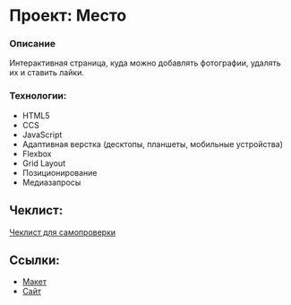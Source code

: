 # Проект: Место
### Описание
Интерактивная страница, куда можно добавлять фотографии, удалять их и ставить лайки.


### Технологии:
+ HTML5
+ CCS
+ JavaScript
+ Адаптивная верстка (десктопы, планшеты, мобильные устройства)
+ Flexbox
+ Grid Layout
+ Позиционирование
+ Медиазапросы

## Чеклист:
[Чеклист для самопроверки](https://code.s3.yandex.net/web-developer/checklists-pdf/new-program/checklist-4.pdf)

## Ссылки:
- [Макет](https://www.figma.com/file/2cn9N9jSkmxD84oJik7xL7/JavaScript.-Sprint-4?node-id=0%3A1)
- [Сайт](https://daryamingazova.github.io/mesto/index.html)

